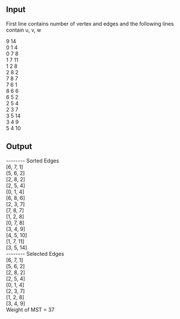 ## Input

First line contains number of vertex and edges and the following lines contain u, v, w

9 14  
0 1 4  
0 7 8  
1 7 11  
1 2 8  
2 8 2  
7 8 7  
7 6 1  
8 6 6  
6 5 2  
2 5 4  
2 3 7  
3 5 14  
3 4 9  
5 4 10  

## Output

-------- Sorted Edges  
[6, 7, 1]  
[5, 6, 2]  
[2, 8, 2]  
[2, 5, 4]  
[0, 1, 4]  
[6, 8, 6]  
[2, 3, 7]  
[7, 8, 7]  
[1, 2, 8]  
[0, 7, 8]  
[3, 4, 9]  
[4, 5, 10]  
[1, 7, 11]  
[3, 5, 14]  
-------- Selected Edges  
[6, 7, 1]  
[5, 6, 2]  
[2, 8, 2]  
[2, 5, 4]  
[0, 1, 4]  
[2, 3, 7]  
[1, 2, 8]   
[3, 4, 9]  
Weight of MST = 37  
